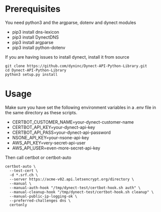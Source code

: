 Prerequisites
=============

You need python3 and the argparse, dotenv and dynect modules
- pip3 install dns-lexicon
- pip3 install DynectDNS
- pip3 install argparse
- pip3 install python-dotenv

If you are having issues to install dynect, install it from source

    git clone https://github.com/dyninc/Dynect-API-Python-Library.git
    cd Dynect-API-Python-Library
    python3 setup.py install


Usage
=====

Make sure you have set the following environment variables in a .env file in the same directory as these scripts.
- CERTBOT_CUSTOMER_NAME=your-dynect-customer-name
- CERTBOT_API_KEY=your-dynect-api-key
- CERTBOT_API_PASS=your-dynect-api-password
- NSONE_API_KEY=your-nsone-api-key
- AWS_API_KEY=very-secret-api-user
- AWS_API_USER=even-more-secret-api-key


Then call certbot or certbot-auto

    certbot-auto \
      --test-cert \
      -d *.srf.ch \
      --server https://acme-v02.api.letsencrypt.org/directory \
      --manual \
      --manual-auth-hook "/tmp/dynect-test/certbot-hook.sh auth" \
      --manual-cleanup-hook "/tmp/dynect-test/certbot-hook.sh cleanup" \
      --manual-public-ip-logging-ok \
      --preferred-challenges dns \
      certonly
